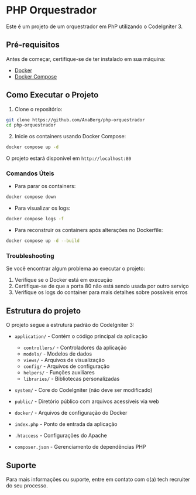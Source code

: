 # PHP Orquestrador

Este é um projeto de um orquestrador em PhP utilizando o CodeIgniter 3.

## Pré-requisitos

Antes de começar, certifique-se de ter instalado em sua máquina:

- [Docker](https://docs.docker.com/get-docker/)
- [Docker Compose](https://docs.docker.com/compose/install/)

## Como Executar o Projeto

1. Clone o repositório:
```bash
git clone https://github.com/AnaBerg/php-orquestrador
cd php-orquestrador
```

2. Inicie os containers usando Docker Compose:
```bash
docker compose up -d
```

O projeto estará disponível em `http://localhost:80`

### Comandos Úteis

- Para parar os containers:
```bash
docker compose down
```

- Para visualizar os logs:
```bash
docker compose logs -f
```

- Para reconstruir os containers após alterações no Dockerfile:
```bash
docker compose up -d --build
```

### Troubleshooting

Se você encontrar algum problema ao executar o projeto:

1. Verifique se o Docker está em execução
2. Certifique-se de que a porta 80 não está sendo usada por outro serviço
3. Verifique os logs do container para mais detalhes sobre possíveis erros

## Estrutura do projeto

O projeto segue a estrutura padrão do CodeIgniter 3:

- `application/` - Contém o código principal da aplicação
  - `controllers/` - Controladores da aplicação
  - `models/` - Modelos de dados
  - `views/` - Arquivos de visualização
  - `config/` - Arquivos de configuração
  - `helpers/` - Funções auxiliares
  - `libraries/` - Bibliotecas personalizadas

- `system/` - Core do CodeIgniter (não deve ser modificado)
- `public/` - Diretório público com arquivos acessíveis via web
- `docker/` - Arquivos de configuração do Docker
- `index.php` - Ponto de entrada da aplicação
- `.htaccess` - Configurações do Apache
- `composer.json` - Gerenciamento de dependências PHP

## Suporte

Para mais informações ou suporte, entre em contato com o(a) tech recruiter do seu processo.
